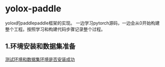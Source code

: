 # yolox-paddle
yolox的paddlepaddle框架的实现。
一边学习pytorch源码，一边会从0开始构建整个工程。按照学习和构建代码步骤记录整个过程。

## 1.环境安装和数据集准备
[测试环境和数据集环境是否安装成功](https://github.com/ziyaxuanyi/yolox-paddle/tree/main/some_test_code)